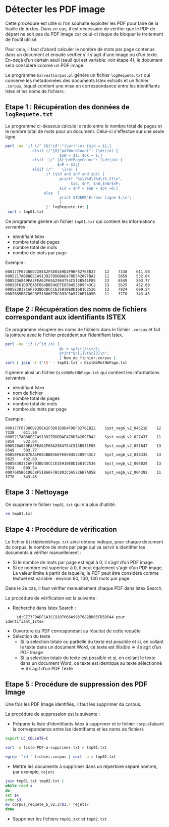 # Détecter les PDF image

Cette procédure est utile si l'on souhaite exploiter les PDF pour faire de la fouille de textes. Dans ce cas, il est nécessaire de vérifier que le PDF de départ ne soit pas du PDF image car celui-ci risque de bloquer le traitement de l'outil utilisé.

Pour cela, il faut d'abord calculer le nombre de mots par page contenus dans un document et ensuite vérifier s'il s'agit d'une image ou d'un texte. En-deçà d’un certain seuil (seuil qui est variable: voir étape 4), le document sera considéré comme un PDF image.

Le programme `harvestCorpus.pl` génère un fichier `logRequete.txt` qui conserve les métadonnées des documents Istex extraits et un fichier `.corpus`, lequel contient une mise en correspondance entre les identifiants Istex et les noms de fichiers.

## **Etape 1 : Récupération des données de** `logRequete.txt`

Le programme ci-dessous calcule le ratio entre le nombre total de pages et le nombre total de mots pour un document. Celui-ci s'effectue sur une seule ligne.

```bash
perl -ne 'if (/^ {6}"id":"(\w+)"/o) {$id = $1;} 
            elsif (/^{8}"pdfWordCount": (\d+)/o) {
                        $nW = $1; $ok = 1;} 
            elsif  (/^ {8}"pdfPageCount": (\d+)/o) {
                       $nP = $1;} 
            elsif (/^    \}/o) {
                  if ($id and $nP and $ok) {
                        printf "%s\t%d\t%d\t%.2f\n",
                             $id, $nP, $nW,$nW/$nP; 
                        $id = $nP = $nW = $ok =0;} 
                 else  {
                        print STDERR"Erreur ligne $.\n";
                        }
                  }' logRequete.txt | 
 sort > tmp01.txt
```

Ce programme génère un fichier `tmp01.txt` qui contient les informations suivantes :

* identifiant Istex
* nombre total de pages
* nombre total de mots
* nombre de mots par page

Exemple :

```
000177F07386D728EA2F5D0169D4F9BF8276EB22    12    7338    611.50
0005217AB88EECA913D27DDDBAE470D54209FBA2    11    5859    532.64
00052DA849FA3FEA62F65A2984754C513B541F85    13    6549    503.77
00058F61D87EA5FB84BBE46EFE8504533D9F43C2    13    5625    432.69
0005E3037CAF703BD38CCCE35910E0D1681C2536    13    7924    609.54
0007685B6CD6C8F51866F7BC893C5A5726B7A05B    11    3778    343.45
```

## **Etape 2 : Récupération des noms de fichiers correspondant aux identifiants ISTEX**

Ce programme récupère les noms de fichiers dans le fichier `.corpus` et fait la jointure avec le fichier précédent sur l'identifiant Istex.

```bash
perl -ne 'if (/^id /o) {
                        @c = split(/\s+/); 
                        print"$c[1]\t$c[3]\n";
                        }'Nom_de_fichier.corpus | 
sort | join -t $'\t' - tmp01.txt > DistNbMotNbPage.txt
```

Il génère ainsi un fichier `DistNbMotNbPage.txt` qui contient les informations suivantes :

* identifiant Istex
* nom de fichier
* nombre total de pages
* nombre total de mots
* nombre de mots par page

Exemple :

```
000177F07386D728EA2F5D0169D4F9BF8276EB22    Syst_veg6_v2_045218    12    7338    611.50
0005217AB88EECA913D27DDDBAE470D54209FBA2    Syst_veg6_v2_027437    11    5859    532.64
00052DA849FA3FEA62F65A2984754C513B541F85    Syst_veg6_v2_051847    13    6549    503.77
00058F61D87EA5FB84BBE46EFE8504533D9F43C2    Syst_veg6_v2_048335    13    5625    432.69
0005E3037CAF703BD38CCCE35910E0D1681C2536    Syst_veg6_v2_008028    13    7924    609.54
0007685B6CD6C8F51866F7BC893C5A5726B7A05B    Syst_veg6_v2_004392    11    3778    343.45
```

## **Etape 3 : Nettoyage**

On supprime le fichier `tmp01.txt` qui n'a plus d'utilité.

```bash
rm tmp01.txt
```

## **Etape 4 : Procédure de vérification**

Le fichier `DistNbMotNbPage.txt` ainsi obtenu indique, pour chaque document du corpus, le nombre de mots par page qui va servir à identifier les documents à vérifier manuellement :

* Si le nombre de mots par page est égal à 0, il s’agit d’un PDF image.
* Si ce nombre est supérieur à 0, il peut également s'agir d’un PDF image. La valeur limite à partir de laquelle, le PDF peut être considéré comme textuel est variable : environ 80, 100, 140 mots par page.

Dans le 2e cas, il faut vérifier manuellement chaque PDF dans Istex Search.

La procédure de vérification est la suivante :

* Recherche dans Istex Search :&#x20;

```
     id:EE73F9ADF1A3CC9107066A9937882BD05FD5D544 pour identifiant_Istex
```

* Ouverture du PDF correspondant au résultat de cette requête
* Sélection du texte
  * Si la sélection totale ou partielle du texte est possible et si, en collant le texte dans un document Word, ce texte est illisible => il s’agit d’un PDF Image
  * Si la sélection totale du texte est possible et si, en collant le texte dans un document Word, ce texte est identique au texte sélectionné => il s’agit d’un PDF Texte

## **Etape 5 : Procédure de suppression des PDF Image**

Une fois les PDF Image identifiés, il faut les supprimer du corpus.

La procédure de suppression est la suivante :

* Préparer la liste d’identifiants Istex à supprimer et le fichier `corpus`faisant la correspondance entre les identifiants et les noms de fichiers

```bash
export LC_COLLATE=C

sort -u liste-PDF-a-supprimer.txt > tmp01.txt

egrep '^id ' fichier.corpus | sort -u > tmp02.txt
```

* Mettre les documents à supprimer dans un répertoire séparé nommé, par exemple, `rejets`

```bash
join tmp01.txt tmp02.txt | 
while read x
do 
set $x
echo $3
mv corpus_requete_6_v2.3/$3.* rejets/
done
```

* Supprimer les fichiers `tmp01.txt` et `tmp02.txt`
